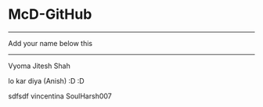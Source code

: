 # McD-GitHub

------
Add your name below this

------
Vyoma Jitesh Shah

lo kar diya (Anish) :D :D

sdfsdf
vincentina 
SoulHarsh007
